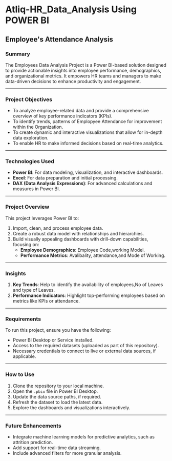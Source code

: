 # Atliq-HR_Data_Analysis Using POWER BI

## **Employee's Attendance Analysis**

### **Summary**
The Employees Data Analysis Project is a Power BI-based solution designed to provide actionable insights into employee performance, demographics, and organizational metrics. It empowers HR teams and managers to make data-driven decisions to enhance productivity and engagement.

---

### **Project Objectives**
- To analyze employee-related data and provide a comprehensive overview of key performance indicators (KPIs).
- To identify trends, patterns of Emplopyee Attendance for improvement within the Organization.
- To create dynamic and interactive visualizations that allow for in-depth data exploration.
- To enable HR to make informed decisions based on real-time analytics.

---

### **Technologies Used**
- **Power BI**: For data modeling, visualization, and interactive dashboards.
- **Excel**: For data preparation and initial processing.
- **DAX (Data Analysis Expressions)**: For advanced calculations and measures in Power BI.

---

### **Project Overview**
This project leverages Power BI to:
1. Import, clean, and process employee data.
2. Create a robust data model with relationships and hierarchies.
3. Build visually appealing dashboards with drill-down capabilities, focusing on:
   - **Employee Demographics**: Employee Code,working Model.
   - **Performance Metrics**: Avalibality, attendance,and Mode of Working.
---

### **Insights**
1. **Key Trends**: Help to identify the availability of employees,No of Leaves and type of Leaves.  
2. **Performance Indicators**: Highlight top-performing employees based on metrics like KPIs or attendance.

---

### **Requirements**
To run this project, ensure you have the following:
- Power BI Desktop or Service installed.
- Access to the required datasets (uploaded as part of this repository).
- Necessary credentials to connect to live or external data sources, if applicable.

---

### **How to Use**
1. Clone the repository to your local machine.
2. Open the `.pbix` file in Power BI Desktop.
3. Update the data source paths, if required.
4. Refresh the dataset to load the latest data.
5. Explore the dashboards and visualizations interactively.

---

### **Future Enhancements**
- Integrate machine learning models for predictive analytics, such as attrition prediction.
- Add support for real-time data streaming.
- Include advanced filters for more granular analysis.


